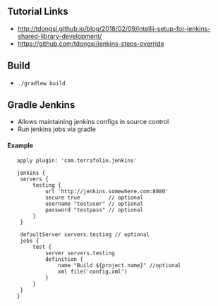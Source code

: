## Tutorial Links
- http://tdongsi.github.io/blog/2018/02/09/intellij-setup-for-jenkins-shared-library-development/
- https://github.com/tdongsi/jenkins-steps-override

## Build
- ```./gradlew build```

## Gradle Jenkins

- Allows maintaining jenkins configs in source control
- Run jenkins jobs via gradle

#### Example
```
   apply plugin: 'com.terrafolio.jenkins'
   	
   jenkins {
   	servers {
   		testing {
   			url 'http://jenkins.somewhere.com:8080'
   			secure true         // optional
   			username "testuser" // optional
   			password "testpass" // optional
   		}
   	}
   	        
   	defaultServer servers.testing // optional
   	jobs {
   		test {
   			server servers.testing
   			definition {
   				name "Build ${project.name}" //optional
   				xml file('config.xml')
   			}
   		}
   	}
   }
```
